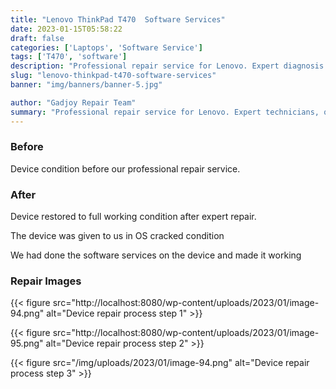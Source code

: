 ```yaml
---
title: "Lenovo ThinkPad T470  Software Services"
date: 2023-01-15T05:58:22
draft: false
categories: ['Laptops', 'Software Service']
tags: ['T470', 'software']
description: "Professional repair service for Lenovo. Expert diagnosis and quality repairs in Bangalore."
slug: "lenovo-thinkpad-t470-software-services"
banner: "img/banners/banner-5.jpg"

author: "Gadjoy Repair Team"
summary: "Professional repair service for Lenovo. Expert technicians, quality parts, warranty included."
---
```


### Before

Device condition before our professional repair service.

### After

Device restored to full working condition after expert repair.

The device was given to us in OS cracked condition

We had done the software services on the device and made it working

### Repair Images

{{< figure src="http://localhost:8080/wp-content/uploads/2023/01/image-94.png" alt="Device repair process step 1" >}}

{{< figure src="http://localhost:8080/wp-content/uploads/2023/01/image-95.png" alt="Device repair process step 2" >}}

{{< figure src="/img/uploads/2023/01/image-94.png" alt="Device repair process step 3" >}}

